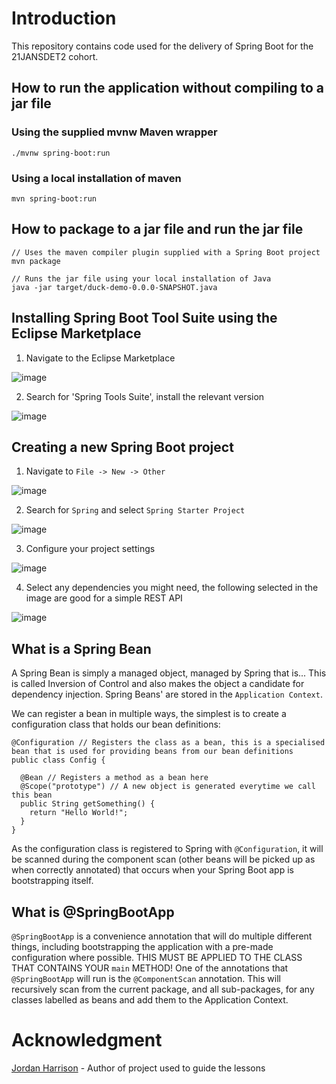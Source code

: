 # Introduction

This repository contains code used for the delivery of Spring Boot for the 21JANSDET2 cohort.

## How to run the application without compiling to a jar file

### Using the supplied mvnw Maven wrapper

```
./mvnw spring-boot:run
```

### Using a local installation of maven

```
mvn spring-boot:run
```

## How to package to a jar file and run the jar file

```
// Uses the maven compiler plugin supplied with a Spring Boot project
mvn package

// Runs the jar file using your local installation of Java
java -jar target/duck-demo-0.0.0-SNAPSHOT.java
```

## Installing Spring Boot Tool Suite using the Eclipse Marketplace

1. Navigate to the Eclipse Marketplace

![image](https://user-images.githubusercontent.com/67016030/110522062-69390c80-8108-11eb-9e7d-e8fbfd56a0dc.png)

2. Search for 'Spring Tools Suite', install the relevant version

![image](https://user-images.githubusercontent.com/67016030/110522342-b2895c00-8108-11eb-8f95-5e0ec832b5bb.png)

## Creating a new Spring Boot project

1. Navigate to `File -> New -> Other`

![image](https://user-images.githubusercontent.com/67016030/110522797-393e3900-8109-11eb-960e-d70c126e3ea8.png)


2. Search for `Spring` and select `Spring Starter Project`

![image](https://user-images.githubusercontent.com/67016030/110522858-49561880-8109-11eb-90f4-7dcfa5d5b887.png)

3. Configure your project settings

![image](https://user-images.githubusercontent.com/67016030/110522968-6db1f500-8109-11eb-9aa6-df0cb7c7d901.png)

4. Select any dependencies you might need, the following selected in the image are good for a simple REST API

![image](https://user-images.githubusercontent.com/67016030/110523205-b23d9080-8109-11eb-83a6-b23407cd3c24.png)

## What is a Spring Bean

A Spring Bean is simply a managed object, managed by Spring that is... This is called Inversion of Control and also makes the object a candidate for dependency injection. Spring Beans' are stored in the `Application Context`.

We can register a bean in multiple ways, the simplest is to create a configuration class that holds our bean definitions:

```
@Configuration // Registers the class as a bean, this is a specialised bean that is used for providing beans from our bean definitions
public class Config {

  @Bean // Registers a method as a bean here
  @Scope("prototype") // A new object is generated everytime we call this bean
  public String getSomething() {
    return "Hello World!";
  }
}
```

As the configuration class is registered to Spring with `@Configuration`, it will be scanned during the component scan (other beans will be picked up as when correctly annotated) that occurs when your Spring Boot app is bootstrapping itself.

## What is @SpringBootApp

`@SpringBootApp` is a convenience annotation that will do multiple different things, including bootstrapping the application with a pre-made configuration where possible. THIS MUST BE APPLIED TO THE CLASS THAT CONTAINS YOUR `main` METHOD! One of the annotations that `@SpringBootApp` will run is the `@ComponentScan` annotation. This will recursively scan from the current package, and all sub-packages, for any classes labelled as beans and add them to the Application Context.

# Acknowledgment

[Jordan Harrison](https://github.com/JHarry444/SpringDucks) - Author of project used to guide the lessons
